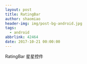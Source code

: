 ```yaml
---
layout: post
title: RatingBar
author: shaomiao
header-img: img/post-bg-android.jpg
tags:
  - android
abbrlink: 42464
date: 2017-10-21 00:00:00
---
```

RatingBar 星星控件
